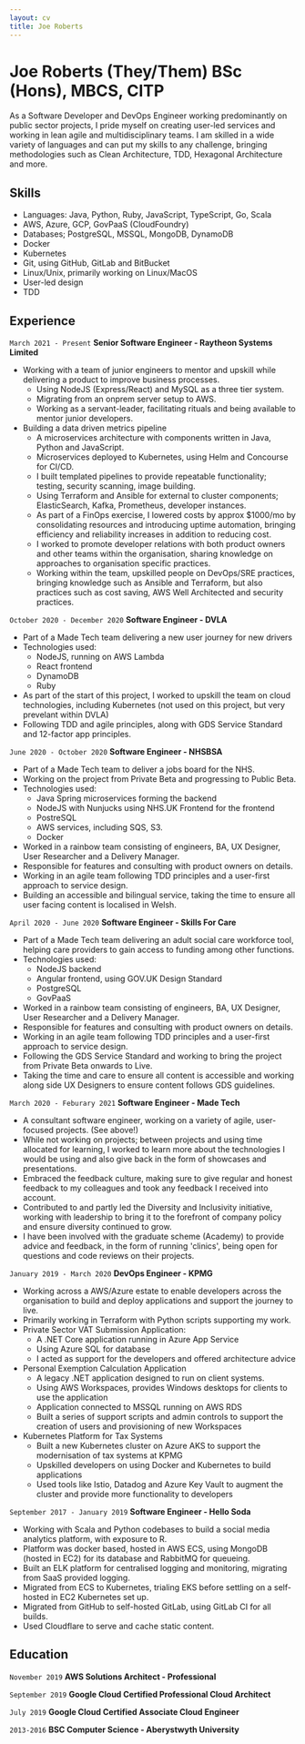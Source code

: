 ```yaml
---
layout: cv
title: Joe Roberts
---
```

# Joe Roberts (They/Them) BSc (Hons), MBCS, CITP

As a Software Developer and DevOps Engineer working predominantly on public sector projects, I pride myself on creating user-led services and working in lean agile and multidisciplinary teams. I am skilled in a wide variety of languages and can put my skills to any challenge, bringing methodologies such as Clean Architecture, TDD, Hexagonal Architecture and more.

## Skills

- Languages: Java, Python, Ruby, JavaScript, TypeScript, Go, Scala
- AWS, Azure, GCP, GovPaaS (CloudFoundry)
- Databases; PostgreSQL, MSSQL, MongoDB, DynamoDB
- Docker
- Kubernetes
- Git, using GitHub, GitLab and BitBucket
- Linux/Unix, primarily working on Linux/MacOS
- User-led design
- TDD

## Experience

`March 2021 - Present`
__Senior Software Engineer - Raytheon Systems Limited__
- Working with a team of junior engineers to mentor and upskill while delivering a product to improve business processes.
  - Using NodeJS (Express/React) and MySQL as a three tier system.
  - Migrating from an onprem server setup to AWS.
  - Working as a servant-leader, facilitating rituals and being available to mentor junior developers.
- Building a data driven metrics pipeline
  - A microservices architecture with components written in Java, Python and JavaScript.
  - Microservices deployed to Kubernetes, using Helm and Concourse for CI/CD.
  - I built templated pipelines to provide repeatable functionality; testing, security scanning, image building.
  - Using Terraform and Ansible for external to cluster components; ElasticSearch, Kafka, Prometheus, developer instances.
  - As part of a FinOps exercise, I lowered costs by approx $1000/mo by consolidating resources and introducing uptime automation, bringing efficiency and reliability increases in addition to reducing cost.
  - I worked to promote developer relations with both product owners and other teams within the organisation, sharing knowledge on approaches to organisation specific practices.
  - Working within the team, upskilled people on DevOps/SRE practices, bringing knowledge such as Ansible and Terraform, but also practices such as cost saving, AWS Well Architected and security practices.

`October 2020 - December 2020`
__Software Engineer - DVLA__
- Part of a Made Tech team delivering a new user journey for new drivers
- Technologies used:
  - NodeJS, running on AWS Lambda
  - React frontend
  - DynamoDB
  - Ruby
- As part of the start of this project, I worked to upskill the team on cloud technologies, including Kubernetes (not used on this project, but very prevelant within DVLA)
- Following TDD and agile principles, along with GDS Service Standard and 12-factor app principles.

`June 2020 - October 2020`
__Software Engineer - NHSBSA__
- Part of a Made Tech team to deliver a jobs board for the NHS.
- Working on the project from Private Beta and progressing to Public Beta.
- Technologies used:
  - Java Spring microservices forming the backend
  - NodeJS with Nunjucks using NHS.UK Frontend for the frontend
  - PostreSQL
  - AWS services, including SQS, S3.
  - Docker
- Worked in a rainbow team consisting of engineers, BA, UX Designer, User Researcher and a Delivery Manager.
- Responsible for features and consulting with product owners on details.
- Working in an agile team following TDD principles and a user-first approach to service design.
- Building an accessible and bilingual service, taking the time to ensure all user facing content is localised in Welsh.

`April 2020 - June 2020`
__Software Engineer - Skills For Care__
- Part of a Made Tech team delivering an adult social care workforce tool, helping care providers to gain access to funding among other functions.
- Technologies used:
  - NodeJS backend
  - Angular frontend, using GOV.UK Design Standard
  - PostgreSQL
  - GovPaaS
- Worked in a rainbow team consisting of engineers, BA, UX Designer, User Researcher and a Delivery Manager.
- Responsible for features and consulting with product owners on details.
- Working in an agile team following TDD principles and a user-first approach to service design.
- Following the GDS Service Standard and working to bring the project from Private Beta onwards to Live.
- Taking the time and care to ensure all content is accessible and working along side UX Designers to ensure content follows GDS guidelines.

`March 2020 - Feburary 2021`
__Software Engineer - Made Tech__
- A consultant software engineer, working on a variety of agile, user-focused projects. (See above!)
- While not working on projects; between projects and using time allocated for learning, I worked to learn more about the technologies I would be using and also give back in the form of showcases and presentations.
- Embraced the feedback culture, making sure to give regular and honest feedback to my colleagues and took any feedback I received into account.
- Contributed to and partly led the Diversity and Inclusivity initiative, working with leadership to bring it to the forefront of company policy and ensure diversity continued to grow.
- I have been involved with the graduate scheme (Academy) to provide advice and feedback, in the form of running 'clinics', being open for questions and code reviews on their projects.

`January 2019 - March 2020`
__DevOps Engineer - KPMG__
- Working across a AWS/Azure estate to enable developers across the organisation to build and deploy applications and support the journey to live.
- Primarily working in Terraform with Python scripts supporting my work.
- Private Sector VAT Submission Application:
  - A .NET Core application running in Azure App Service
  - Using Azure SQL for database
  - I acted as support for the developers and offered architecture advice
- Personal Exemption Calculation Application
  - A legacy .NET application designed to run on client systems.
  - Using AWS Workspaces, provides Windows desktops for clients to use the application
  - Application connected to MSSQL running on AWS RDS
  - Built a series of support scripts and admin controls to support the creation of users and provisioning of new Workspaces
- Kubernetes Platform for Tax Systems
  - Built a new Kubernetes cluster on Azure AKS to support the modernisation of tax systems at KPMG
  - Upskilled developers on using Docker and Kubernetes to build applications
  - Used tools like Istio, Datadog and Azure Key Vault to augment the cluster and provide more functionality to developers

`September 2017 - January 2019`
__Software Engineer - Hello Soda__
- Working with Scala and Python codebases to build a social media analytics platform, with exposure to R.
- Platform was docker based, hosted in AWS ECS, using MongoDB (hosted in EC2) for its database and RabbitMQ for queueing.
- Built an ELK platform for centralised logging and monitoring, migrating from SaaS provided logging.
- Migrated from ECS to Kubernetes, trialing EKS before settling on a self-hosted in EC2 Kubernetes set up.
- Migrated from GitHub to self-hosted GitLab, using GitLab CI for all builds.
- Used Cloudflare to serve and cache static content.

## Education

`November 2019`
__AWS Solutions Architect - Professional__

`September 2019`
__Google Cloud Certified Professional Cloud Architect__

`July 2019`
__Google Cloud Certified Associate Cloud Engineer__

`2013-2016`
__BSC Computer Science - Aberystwyth University__
